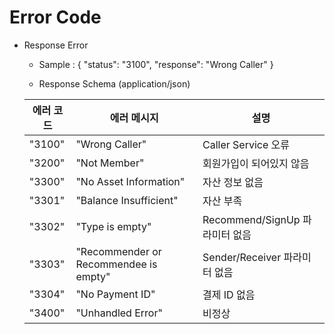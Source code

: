 # Error Code

- Response Error
  
  * Sample : 
  {
      "status": "3100",
      "response": "Wrong Caller"
  }
  
  * Response Schema (application/json)

  에러 코드 | 에러 메시지 | 설명
  ------------ | ------------- | -------------
  "3100" | "Wrong Caller" | Caller Service 오류
  "3200" | "Not Member" | 회원가입이 되어있지 않음
  "3300" | "No Asset Information" | 자산 정보 없음
  "3301" | "Balance Insufficient" | 자산 부족
  "3302" | "Type is empty" | Recommend/SignUp 파라미터 없음
  "3303" | "Recommender or Recommendee is empty" | Sender/Receiver 파라미터 없음
  "3304" | "No Payment ID" | 결제 ID 없음
  "3400" | "Unhandled Error" | 비정상 
